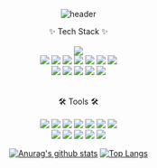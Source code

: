 

<div align="center">
  
![header](https://capsule-render.vercel.app/api?type=rounded&color=timeGradient&text=Welcome%20to%20Blake's%20GitHub%20&animation=twinkling&fontSize=40&fontAlignY=50&fontAlign=50&height=180)
</div>  

<div align="center">✨ Tech Stack ✨</div>
<br/>
<div align="center">
   <img src="https://img.shields.io/badge/Flutter-02569B?style=for-the-badge&logo=flutter&logoColor=white"/>
      <br>
      <img src="https://img.shields.io/badge/React-61DAFB?style=for-the-badge&logo=React&logoColor=white" />
  <img src="https://img.shields.io/badge/Javascript-F7DF1E?style=for-the-badge&logo=javascript&logoColor=white"/>
  <img src="https://img.shields.io/badge/TypeScript-3178C6?style=for-the-badge&logo=TypeScript&logoColor=white"/>
  <img src="https://img.shields.io/badge/HTML5-E34F26?style=for-the-badge&logo=html5&logoColor=white" />
  <img src="https://img.shields.io/badge/CSS-1572B6?style=for-the-badge&logo=css3&logoColor=white" />
  <img src="https://img.shields.io/badge/styled-components-DB7093?style=for-the-badge&logo=styledcomponents&logoColor=white" />
  <img src="https://img.shields.io/badge/Tailwind CSS-06B6D4?style=for-the-badge&logo=Tailwind CSS&logoColor=white" />
    <br>
  <img src="https://img.shields.io/badge/node.js-339933?style=for-the-badge&logo=Node.js&logoColor=white">
    <img src="https://img.shields.io/badge/mysql-4479A1?style=for-the-badge&logo=mysql&logoColor=white"> 
      <img src="https://img.shields.io/badge/mariaDB-003545?style=for-the-badge&logo=mariaDB&logoColor=white"> 
  <img src="https://img.shields.io/badge/firebase-FFCA28?style=for-the-badge&logo=firebase&logoColor=white">
  <img src="https://img.shields.io/badge/express-000000?style=for-the-badge&logo=express&logoColor=white">
  <br>
  

</div>
<br/><br/>

<div align="center">🛠 Tools 🛠</div>
<br/>
<div align="center">
 <img src="https://img.shields.io/badge/VisualStudioCode-007ACC?style=flat-square&logo=Visual-Studio-Code&logoColor=white"/> 
    <img src="https://img.shields.io/badge/Xcode-147EFB?style=flat-square&logo=Xcode&logoColor=white"/> 
    <img src="https://img.shields.io/badge/Android Studio-3DDC84?style=flat-square&logo=Android Studio&logoColor=white"/> 

  <img src="https://img.shields.io/badge/Github-181717?style=flat-square&logo=Github&logoColor=white"/> 
  <img src="https://img.shields.io/badge/Vercel-000000?style=flat-square&logo=Vercel&logoColor=white"/> 
  <img src="https://img.shields.io/badge/Netlify-00C7B7?style=flat-square&logo=Netlify&logoColor=white"/>
  <img src="https://img.shields.io/badge/Figma-F24E1E?style=flat-square&logo=Figma&logoColor=white"/> 
  <br>
  <img src="https://img.shields.io/badge/JiraSoftware-0052CC?style=flat-square&logo=Jira-Software&logoColor=white"/> 
    <img src="https://img.shields.io/badge/Confluence-172B4D?style=flat-square&logo=Jira-Software&logoColor=white"/> 

  <img src="https://img.shields.io/badge/Slack-4A154B?style=flat-square&logo=Slack&logoColor=white"/>
  <img src="https://img.shields.io/badge/Microsoft Teams-264A7?style=flat-square&logo=Microsoft Teams&logoColor=white"/>
  <img src="https://img.shields.io/badge/Salesforce -00A1E0?style=flat-square&logo=Salesforce&logoColor=white"/><img
</div>
<br/>
<div align="center">
  
[![Anurag's github stats](https://github-readme-stats.vercel.app/api?username=blake-lim)](https://github.com/anuraghazra/github-readme-stats)
[![Top Langs](https://github-readme-stats.vercel.app/api/top-langs/?username=blake-lim&layout=compact)](https://github.com/anuraghazra/github-readme-stats)

</div>  
